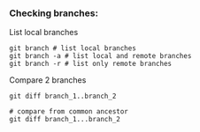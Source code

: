 ### Checking branches:

List local branches
```shell
git branch # list local branches
git branch -a # list local and remote branches
git branch -r # list only remote branches
```

Compare 2 branches
```shell
git diff branch_1..branch_2

# compare from common ancestor
git diff branch_1...branch_2
```












